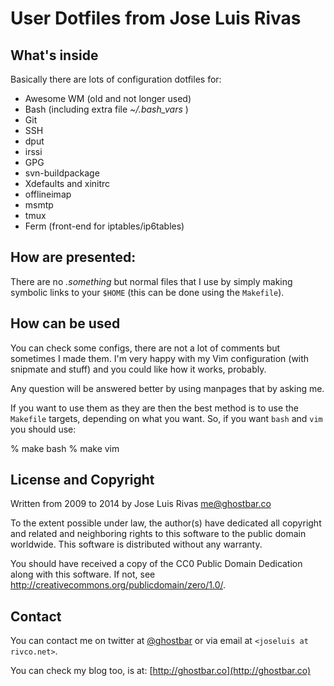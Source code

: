 # User Dotfiles from Jose Luis Rivas #

## What's inside
Basically there are lots of configuration dotfiles for:

+	Awesome WM (old and not longer used)
+	Bash (including extra file *~/.bash_vars* )
+	Git
+	SSH
+	dput
+	irssi
+	GPG
+	svn-buildpackage
+	Xdefaults and xinitrc
+ offlineimap
+ msmtp
+ tmux
+ Ferm (front-end for iptables/ip6tables)

## How are presented:
There are no *.something* but normal files that I use by simply making symbolic links to your `$HOME` (this can be done using the `Makefile`).

## How can be used
You can check some configs, there are not a lot of comments but sometimes I made them. I'm very happy with my Vim configuration (with snipmate and stuff) and you could like how it works, probably.

Any question will be answered better by using manpages that by asking me.

If you want to use them as they are then the best method is to use the `Makefile` targets, depending on what you want. So, if you want `bash` and `vim` you should use:

  % make bash
  % make vim

## License and Copyright
Written from 2009 to 2014 by Jose Luis Rivas <me@ghostbar.co> 

To the extent possible under law, the author(s) have dedicated all copyright and related and neighboring rights to this software to the public domain worldwide. This software is distributed without any warranty. 

You should have received a copy of the CC0 Public Domain Dedication along with this software. If not, see <http://creativecommons.org/publicdomain/zero/1.0/>. 

## Contact
You can contact me on twitter at [@ghostbar](http://www.twitter.com/ghostbar) or via email at `<joseluis at rivco.net>`.

You can check my blog too, is at: [http://ghostbar.co](http://ghostbar.co)
